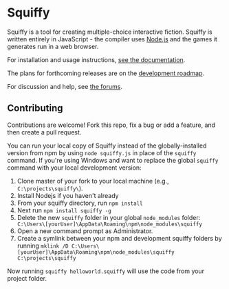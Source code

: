 Squiffy
=======

Squiffy is a tool for creating multiple-choice interactive fiction. Squiffy is written entirely in JavaScript - the compiler uses [Node.js](http://nodejs.org/) and the games it generates run in a web browser.

For installation and usage instructions, [see the documentation](http://docs.textadventures.co.uk/squiffy/).

The plans for forthcoming releases are on the [development roadmap](http://docs.textadventures.co.uk/squiffy/roadmap.html).

For discussion and help, see [the forums](http://forum.textadventures.co.uk/viewforum.php?f=24).

## Contributing
Contributions are welcome! Fork this repo, fix a bug or add a feature, and then create a pull request.

You can run your local copy of Squiffy instead of the globally-installed version from npm by using `node squiffy.js` in place of the `squiffy` command. If you're using Windows and want to replace the global `squiffy` command with your local development version:

1. Clone master of your fork to your local machine (e.g., `C:\projects\squiffy\`). 
2. Install Nodejs if you haven't already
3. From your squiffy directory, run `npm install`
4. Next run `npm install squiffy -g`
5. Delete the new `squiffy` folder in your global `node_modules` folder: `    C:\Users\[yourUser]\AppData\Roaming\npm\node_modules\squiffy`
4. Open a new command prompt as Administrator.
5. Create a symlink between your npm and development squiffy folders by running `mklink /D C:\Users\[yourUser]\AppData\Roaming\npm\node_modules\squiffy C:\projects\squiffy`

Now running `squiffy helloworld.squiffy` will use the code from your project folder.
